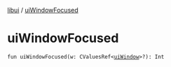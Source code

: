 [libui](README.md) / [uiWindowFocused](ui-window-focused.md)

# uiWindowFocused

`fun uiWindowFocused(w: CValuesRef<`[`uiWindow`](ui-window.md)`>?): Int`